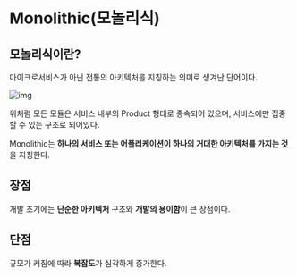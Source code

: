 # Monolithic(모놀리식)

## 모놀리식이란?

마이크로서비스가 아닌 전통의 아키텍처를 지칭하는 의미로 생겨난 단어이다.

![img](https://t1.daumcdn.net/cfile/tistory/991F51505B640F321F)

위처럼 모든 모듈은 서비스 내부의 Product 형태로 종속되어 있으며, 서비스에만 집중할 수 있는 구조로 되어있다.

Monolithic는 **하나의 서비스 또는 어플리케이션이 하나의 거대한 아키텍처를 가지는 것**을 지칭한다.

## 장점

개발 초기에는 **단순한 아키텍처** 구조와 **개발의 용이함**이 큰 장점이다.



## 단점

규모가 커짐에 따라 **복잡도**가 심각하게 증가한다.